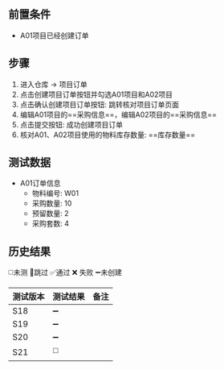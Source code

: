 
## 前置条件

- A01项目已经创建订单

## 步骤

1. 进入仓库 -> 项目订单
2. 点击创建项目订单按钮并勾选A01项目和A02项目
3. 点击确认创建项目订单按钮: 跳转核对项目订单页面
4. 编辑A01项目的==采购信息==，编辑A02项目的==采购信息== 
5. 点击提交按钮: 成功创建项目订单
6. 核对A01、A02项目使用的物料库存数量: ==库存数量== 

## 测试数据

- A01订单信息
	- 物料编号: W01
	- 采购数量: 10
	- 预留数量: 2
	- 采购套数: 4

## 历史结果
 ◻️未测    🚫跳过     ✅通过    ❌ 失败    ➖未创建
 
| 测试版本 | 测试结果 | 备注 |
| ---- | ---- | ---- |
| S18 | ➖ |  |
| S19 | ➖ |  |
| S20 | ➖ |  |
| S21 | ◻️ |  |
